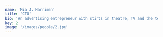 ```yaml
---
name: 'Mia J. Harriman'
title: 'CTO'
bio: 'An advertising entrepreneur with stints in theatre, TV and the tech sector, Simon asks a lot of questions and has ideas, which makes him a useful person to have in the room when you’re trying to solve a problem, and a real pain if you’re trying to'
key: 2
image: '/images/people/2.jpg'
---
```

